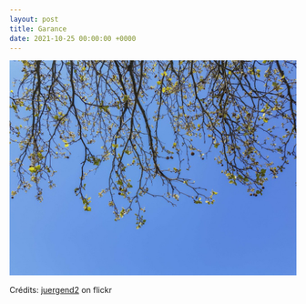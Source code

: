 ```yaml
---
layout: post
title: Garance
date: 2021-10-25 00:00:00 +0000
---
```


![Garance](/images/2021-10-25.jpg)

Crédits: [juergend2](https://www.flickr.com/people/dewald-pictures/) on flickr
